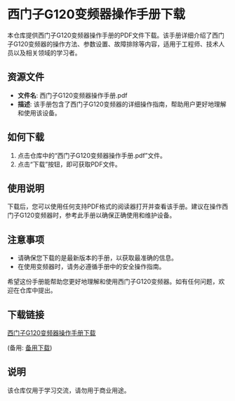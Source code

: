 # 西门子G120变频器操作手册下载

本仓库提供西门子G120变频器操作手册的PDF文件下载。该手册详细介绍了西门子G120变频器的操作方法、参数设置、故障排除等内容，适用于工程师、技术人员以及相关领域的学习者。

## 资源文件

- **文件名**: 西门子G120变频器操作手册.pdf
- **描述**: 该手册包含了西门子G120变频器的详细操作指南，帮助用户更好地理解和使用该设备。

## 如何下载

1. 点击仓库中的“西门子G120变频器操作手册.pdf”文件。
2. 点击“下载”按钮，即可获取PDF文件。

## 使用说明

下载后，您可以使用任何支持PDF格式的阅读器打开并查看该手册。建议在操作西门子G120变频器时，参考此手册以确保正确使用和维护设备。

## 注意事项

- 请确保您下载的是最新版本的手册，以获取最准确的信息。
- 在使用变频器时，请务必遵循手册中的安全操作指南。

希望这份手册能帮助您更好地理解和使用西门子G120变频器。如有任何问题，欢迎在仓库中提出。

## 下载链接
[西门子G120变频器操作手册下载]() 

(备用: [备用下载](https://pan.baidu.com/s/1ChQfgY20s-XNVHzHG2rKxw?pwd=1234))

## 说明

该仓库仅用于学习交流，请勿用于商业用途。
